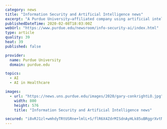 ```yaml
---
category: news
title: "Information Security and Artificial Intelligence news"
excerpt: "A Purdue University–affiliated company using artificial intelligence to improve health care delivery has received a $500,000 investment from Purdue Research Foundation’s Foundry Investment Fund to help it advance medical technology. Purdue announces plans to build new data science building Purdue University will build a new $40 million ..."
publishedDateTime: 2020-02-08T18:03:00Z
webUrl: "https://www.purdue.edu/newsroom/info-security-ai/index.html"
type: article
quality: 39
heat: 39
published: false

provider:
  name: Purdue University
  domain: purdue.edu

topics:
  - AI
  - AI in Healthcare

images:
  - url: "https://news.uns.purdue.edu/images/2020/gary-conkrightLO.jpg"
    width: 800
    height: 576
    title: "Information Security and Artificial Intelligence news"

secured: "i8vRJ1zl+wmhdyTRtUSRne+lmlL+S/flR6X4ZdrMISdnAyHLk85uBRggrXvtNe0FWeCiloSW6wZ4KJAaOwjCSXF+3RqWhwgv4d5RmQOI+FMgX7AnJsj8LTmojRSUbBoL5bvHSsnSTaKcxoN/7d8vYzlJUHg5S7vDNVed1zFrc9cxVwUHZi4HZNp/ISBisOonBWaqKjebBh4YCIOM73T8Avo5jCQHCi01NCv+YR9/VGsT5CdeCQNO3fuUOdBtm0L9xsVYJNoD0Em+jlr7ME8ph3l2upA/rnqpDI361lwC9zMRnue6pzkKzKtr/OaQHg5v9iiuycUIq0J/m8fJlKjJjDWg6P6oYtyk/43QT02/W1Yuyr25UYZ+buVVX+JqA27SSxtQ4j5Fzlx4qXctpSbY+mzJHj5KA6V7BcEvnuCio9xjsLbA+sqFRPyWRZc++N1NYl3LD7CaeRAxlYNeRX6rDsu+EpKwQAbLaiAIBJlzA38=;Y29t+Q9Gz3pp2gPVjRIq/A=="
---
```


